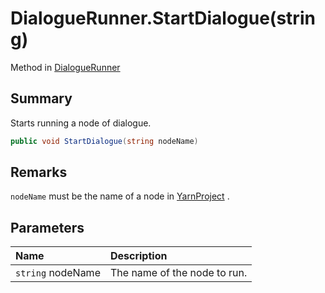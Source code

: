 # DialogueRunner.StartDialogue(string)

Method in [DialogueRunner](/docs/api/csharp/yarn.unity.dialoguerunner.md)

## Summary


Starts running a node of dialogue.


```csharp
public void StartDialogue(string nodeName)
```

## Remarks

`nodeName`  must be the name of a node in
[YarnProject](yarn.unity.dialoguerunner.yarnproject.md) .

## Parameters

|Name|Description|
|:---|:---|
|`string` nodeName|The name of the node to run.|

